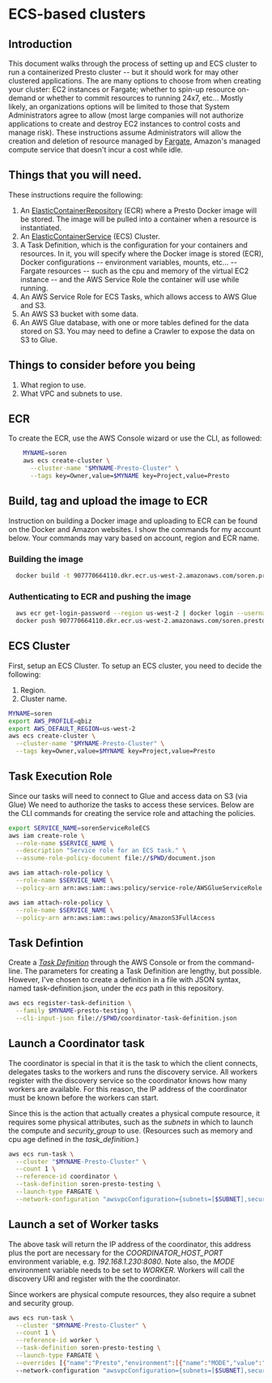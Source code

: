 # ECS-based clusters
## Introduction
This document walks through the process of setting up and ECS cluster
to run a containerized Presto cluster -- but it should work for
may other clustered applications.  The are many options to choose from
when creating your cluster: EC2 instances or Fargate; whether to spin-up
resource on-demand or whether to commit resources to running 24x7, etc...
Mostly likely, an organizations options will be limited to those that
System Administrators agree to allow (most large companies will not
authorize applications to create and destroy EC2 instances to control
costs and manage risk).  These instructions assume Administrators will
allow the creation and deletion of resource managed by [Fargate](https://aws.amazon.com/fargate/),
Amazon's managed compute service that doesn't incur a cost while idle.  

## Things that you will need.
These instructions require the following:
1. An [ElasticContainerRepository](https://aws.amazon.com/ecr/)
   (ECR) where a Presto Docker image will be
   stored.  The image will be pulled into a container when a resource is
   instantiated.  
1. An [ElasticContainerService](https://aws.amazon.com/ecs/) (ECS) Cluster.
1. A Task Definition, which is the configuration for your containers and
   resources.  In it, you will specify where the Docker image is stored
   (ECR), Docker configurations -- environment variables, mounts, etc... --
   Fargate resources -- such as the cpu and memory of the virtual EC2 instance --
    and the AWS Service Role the container will use while running.
1. An AWS Service Role for ECS Tasks, which allows access to AWS Glue and S3.
1. An AWS S3 bucket with some data.
1. An AWS Glue database, with one or more tables defined for the data stored on
   S3.  You may need to define a Crawler to expose the data on S3 to Glue.

## Things to consider before you being
1. What region to use.
2. What VPC and subnets to use.

## ECR
To create the ECR, use the AWS Console wizard or use the CLI, as followed:
```bash
    MYNAME=soren
    aws ecs create-cluster \
      --cluster-name "$MYNAME-Presto-Cluster" \
      --tags key=Owner,value=$MYNAME key=Project,value=Presto
```

## Build, tag and upload the image to ECR
Instruction on building a Docker image and uploading to ECR can be found on the Docker and Amazon websites.  I show the commands for my account below.  Your commands may vary based on account, region and ECR name.
### Building the image
```bash
  docker build -t 907770664110.dkr.ecr.us-west-2.amazonaws.com/soren.presto.testing  .
```
### Authenticating to ECR and pushing the image
```bash
  aws ecr get-login-password --region us-west-2 | docker login --username AWS --password-stdin 907770664110.dkr.ecr.us-west-2.amazonaws.com
  docker push 907770664110.dkr.ecr.us-west-2.amazonaws.com/soren.presto.testing:latest
```

## ECS Cluster
First, setup an ECS Cluster.  To setup an ECS cluster, you need to decide the
following:

1. Region.
2. Cluster name.

```bash
MYNAME=soren
export AWS_PROFILE=qbiz
export AWS_DEFAULT_REGION=us-west-2
aws ecs create-cluster \
  --cluster-name "$MYNAME-Presto-Cluster" \
  --tags key=Owner,value=$MYNAME key=Project,value=Presto
```
## Task Execution Role
Since our tasks will need to connect to Glue and access data on S3 (via Glue)
We need to authorize the tasks to access these services.  Below are the CLI
commands for creating the service role and attaching the policies.

```bash
export SERVICE_NAME=sorenServiceRoleECS
aws iam create-role \
  --role-name $SERVICE_NAME \
  --description "Service role for an ECS task." \
  --assume-role-policy-document file://$PWD/document.json

aws iam attach-role-policy \
  --role-name $SERVICE_NAME \
  --policy-arn arn:aws:iam::aws:policy/service-role/AWSGlueServiceRole

aws iam attach-role-policy \
  --role-name $SERVICE_NAME \
  --policy-arn arn:aws:iam::aws:policy/AmazonS3FullAccess
```

## Task Defintion
Create a [_Task Definition_](https://docs.aws.amazon.com/AmazonECS/latest/developerguide/task_definitions.html) through the AWS Console or from the command-line.  The parameters for creating a Task Definition are lengthy, but possible.  However, I've chosen to create a definition in a file with JSON syntax, named task-definition.json, under the _ecs_ path in this repository.
```bash
aws ecs register-task-definition \
  --family $MYNAME-presto-testing \
  --cli-input-json file://$PWD/coordinator-task-definition.json
```

## Launch a Coordinator task
The coordinator is special in that it is the task to which the client connects,
delegates tasks to the workers and runs the discovery service.  All workers register
with the discovery service so the coordinator knows how many workers are available.
For this reason, the IP address of the coordinator must be known before the workers
can start.

Since this is the action that actually creates a physical compute resource,
it requires some physical attributes, such as the _subnets_ in which to launch
the compute and _security_group_ to use.  (Resources such as memory and cpu age
defined in the _task_definition_.)

```bash
aws ecs run-task \
  --cluster "$MYNAME-Presto-Cluster" \
  --count 1 \
  --reference-id coordinator \
  --task-definition soren-presto-testing \
  --launch-type FARGATE \
  --network-configuration "awsvpcConfiguration={subnets=[$SUBNET],securityGroups=[$SECURITY_GROUP],assignPublicIp=ENABLED}"
```

## Launch a set of Worker tasks

The above task will return the IP address of the coordinator, this address plus
the port are necessary for the _COORDINATOR_HOST_PORT_ environment variable, e.g.
_192.168.1.230:8080_.  Note also, the _MODE_ environment variable needs to be
set to _WORKER_.  Workers will call the discovery URI and register with the
the coordinator.

Since workers are physical compute resources, they also require a subnet and security group.
```bash
aws ecs run-task \
  --cluster "$MYNAME-Presto-Cluster" \
  --count 1 \
  --reference-id worker \
  --task-definition soren-presto-testing \
  --launch-type FARGATE \
  --overrides [{"name":"Presto","environment":[{"name":"MODE","value":"WORKER"},{"name":"COORDINATOR_HOST_PORT","value":""}]}]
  --network-configuration "awsvpcConfiguration={subnets=[$SUBNET],securityGroups=[$SECURITY_GROUP],assignPublicIp=ENABLED}"
```
